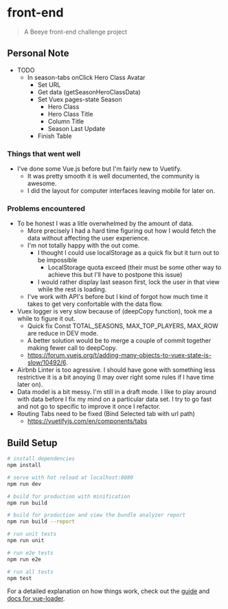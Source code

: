 # front-end

> A Beeye front-end challenge project

## Personal Note

- TODO
  - In season-tabs onClick Hero Class Avatar
    - Set URL
    - Get data (getSeasonHeroClassData)
    - Set Vuex pages-state Season
      - Hero Class
      - Hero Class Title
      - Column Title
      - Season Last Update
    - Finish Table

### Things that went well
- I've done some Vue.js before but I'm fairly new to Vuetify.
  - It was pretty smooth it is well documented, the community is awesome.
  - I did the layout for computer interfaces leaving mobile for later on.

### Problems encountered
- To be honest I was a litle overwhelmed by the amount of data.
  - More precisely I had a hard time figuring out how I would fetch the data without affecting the user experience.
  - I'm not totally happy with the out come.
    - I thought I could use localStorage as a quick fix but it turn out to be impossible
      - LocalStorage quota exceed (their must be some other way to achieve this but I'll have to postpone this issue)
    - I would rather display last season first, lock the user in that view while the rest is loading.
  - I've work with API's before but I kind of forgot how much time it takes to get very confortable with the data flow.
- Vuex logger is very slow because of (deepCopy function), took me a while to figure it out.
  - Quick fix Const TOTAL_SEASONS, MAX_TOP_PLAYERS, MAX_ROW are reduce in DEV mode.
  - A better solution would be to merge a couple of commit together making fewer call to deepCopy.
  - https://forum.vuejs.org/t/adding-many-objects-to-vuex-state-is-slow/10492/6.
- Airbnb Linter is too agressive. I should have gone with something less restrictive it is a bit anoying (I may over right some rules if I have time later on).
- Data model is a bit messy. I'm still in a draft mode. I like to play around with data before I fix my mind on a particular data set. I try to go fast and not go to specific to improve it once I refactor.
- Routing Tabs need to be fixed (Bind Selected tab with url path)
  - https://vuetifyjs.com/en/components/tabs

## Build Setup

``` bash
# install dependencies
npm install

# serve with hot reload at localhost:8080
npm run dev

# build for production with minification
npm run build

# build for production and view the bundle analyzer report
npm run build --report

# run unit tests
npm run unit

# run e2e tests
npm run e2e

# run all tests
npm test
```

For a detailed explanation on how things work, check out the [guide](http://vuejs-templates.github.io/webpack/) and [docs for vue-loader](http://vuejs.github.io/vue-loader).
